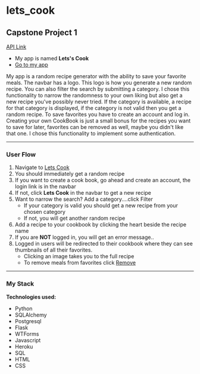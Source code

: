 # lets_cook
## Capstone Project 1
[API Link](https://www.themealdb.com/api.php)

* My app is named **Lets's Cook**
* [Go to my app](https://lj-lets-cook.herokuapp.com/)

My app is a random recipe generator with the ability to save your favorite meals. The navbar has a logo. This logo is how you generate a new random recipe. You can also filter the search by submitting a category.
I chose this functionality to narrow the randomness to your own liking but also get a new recipe you've possibly never tried. 
If the category is available, a recipe for that category is displayed, if the category is not valid then you get a random recipe. 
To save favorites you have to create an account and log in.
Creating your own CookBook is just a small bonus for the recipes you want to save for later, favorites can be removed as well, maybe you didn't like that one. I chose this functionality to implement some authentication. 

---

### User Flow

1. Navigate to [Lets Cook](https://lj-lets-cook.herokuapp.com/)
1. You should immediately get a random recipe
1. If you want to create a cook book, go ahead and create an account, the login link is in the navbar
1. If not, click **Lets Cook** in the navbar to get a new recipe
1. Want to narrow the search? Add a category....click Filter
    * If your category is valid you should get a new recipe from your chosen category
    * If not, you will get another random recipe
1. Add a recipe to your cookbook by clicking the heart beside the recipe name
1. If you are **NOT** logged in, you will get an error message..
1. Logged in users will be redirected to their cookbook where they can see thumbnails of all their favorites.
    * Clicking an image takes you to the full recipe
    * To remove meals from favorites click [Remove]()

---

### My Stack

**Technologies used:**

* Python
* SQLAlchemy
* Postgresql
* Flask
* WTForms
* Javascript
* Heroku
* SQL
* HTML
* CSS
